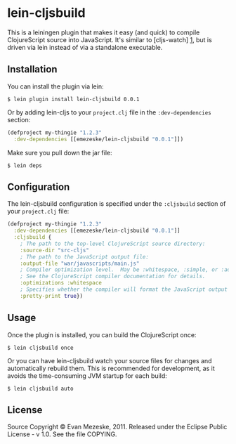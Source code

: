 # lein-cljsbuild

This is a leiningen plugin that makes it easy (and quick) to compile
ClojureScript source into JavaScript.  It's similar to [cljs-watch] [1],
but is driven via lein instead of via a standalone executable.

  [1]: https://github.com/ibdknox/cljs-watch

##  Installation

You can install the plugin via lein:

    $ lein plugin install lein-cljsbuild 0.0.1

Or by adding lein-cljs to your `project.clj` file in the `:dev-dependencies`
section:

```clojure
(defproject my-thingie "1.2.3"
  :dev-dependencies [[emezeske/lein-cljsbuild "0.0.1"]])
```

Make sure you pull down the jar file:

    $ lein deps

## Configuration

The lein-cljsbuild configuration is specified under the `:cljsbuild` section
of your `project.clj` file:

```clojure
(defproject my-thingie "1.2.3"
  :dev-dependencies [[emezeske/lein-cljsbuild "0.0.1"]]
  :cljsbuild {
    ; The path to the top-level ClojureScript source directory:
    :source-dir "src-cljs"
    ; The path to the JavaScript output file:
    :output-file "war/javascripts/main.js"
    ; Compiler optimization level.  May be :whitespace, :simple, or :advanced.
    ; See the ClojureScript compiler documentation for details.
    :optimizations :whitespace
    ; Specifies whether the compiler will format the JavaScript output nicely.
    :pretty-print true})
```

##  Usage

Once the plugin is installed, you can build the ClojureScript once:

    $ lein cljsbuild once

Or you can have lein-cljsbuild watch your source files for changes and
automatically rebuild them.  This is recommended for development, as it
avoids the time-consuming JVM startup for each build:

    $ lein cljsbuild auto

##  License

Source Copyright © Evan Mezeske, 2011.
Released under the Eclipse Public License - v 1.0.
See the file COPYING.

